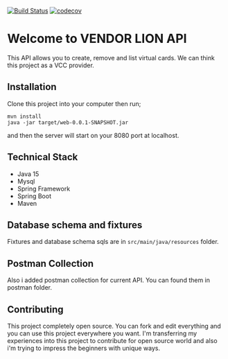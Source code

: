 [![Build Status](https://travis-ci.org/MehGokalp/vendor-lion.svg?branch=master)](https://travis-ci.org/MehGokalp/vendor-lion) [![codecov](https://codecov.io/gh/MehGokalp/vendor-lion/branch/master/graph/badge.svg)](https://codecov.io/gh/MehGokalp/vendor-lion)

# Welcome to VENDOR LION API
This API allows you to create, remove and list virtual cards. We can think this project as a VCC provider.  

## Installation
Clone this project into your computer then run;

    mvn install
    java -jar target/web-0.0.1-SNAPSHOT.jar

and then the server will start on your 8080 port at localhost. 

## Technical Stack

 - Java 15
 - Mysql
 - Spring Framework
 - Spring Boot
 - Maven
 
## Database schema and fixtures
Fixtures and database schema sqls are in `src/main/java/resources` folder.
## Postman Collection
Also i added postman collection for current API. You can found them in postman folder.
## Contributing
This project completely open source. You can fork and edit everything and you can use this project everywhere you want. I'm transferring my experiences into this project to contribute for open source world and also i'm trying to impress the beginners with unique ways.
